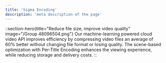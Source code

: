```yaml
---
title: 'Sigma Encoding'
description: 'meta description of the page'
---
```

::section-hero{title="Reduce file size, improve video quality" image="/Group 48096504.png"}
Our machine-learning powered cloud video API improves efficiency by compressing video files an average of 60% better without changing file format or losing quality. The scene-based optimization with Per-Title Encoding enhances the viewing experience, while reducing storage and delivery costs.
::
